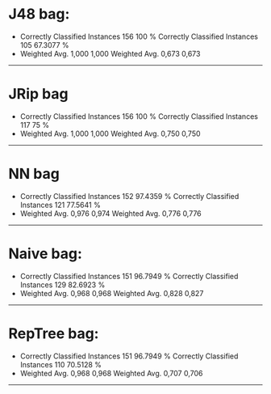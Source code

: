 # J48 bag:
* Correctly Classified Instances         156              100      %
Correctly Classified Instances         105               67.3077 %
* Weighted Avg. 1,000 1,000
Weighted Avg. 0,673 0,673
---- 

# JRip bag
* Correctly Classified Instances         156              100      %
Correctly Classified Instances         117               75      %
* Weighted Avg. 1,000 1,000
Weighted Avg. 0,750 0,750
---- 

# NN bag
* Correctly Classified Instances         152               97.4359 %
Correctly Classified Instances         121               77.5641 %
* Weighted Avg. 0,976 0,974
Weighted Avg. 0,776 0,776
---- 

# Naive bag:
* Correctly Classified Instances         151               96.7949 %
Correctly Classified Instances         129               82.6923 %
* Weighted Avg. 0,968 0,968
Weighted Avg. 0,828 0,827
---- 

# RepTree bag:
* Correctly Classified Instances         151               96.7949 %
Correctly Classified Instances         110               70.5128 %
* Weighted Avg. 0,968 0,968
Weighted Avg. 0,707 0,706
---- 

